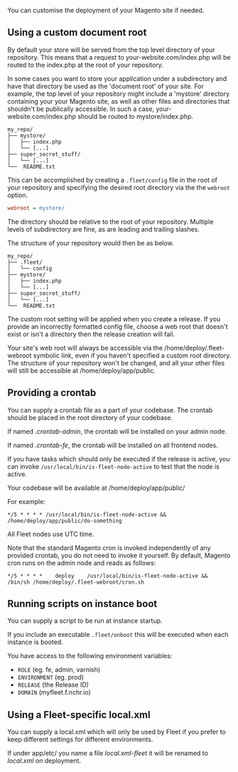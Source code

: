 You can customise the deployment of your Magento site if needed.

Using a custom document root
----

By default your store will be served from the top level directory of your
repository. This means that a request to your-website.com/index.php will
be routed to the index.php at the root of your repository.

In some cases you want to store your application under a subdirectory and
have that directory be used as the 'document root' of your site. For example,
the top level of your repository might include a 'mystore' directory containing
your your Magento site, as well as other files and directories that shouldn't
be publically accessible. In such a case, your-website.com/index.php should be
routed to mystore/index.php.

```
my_repo/
├── mystore/
│   ├── index.php
│   └── [...]
├── super_secret_stuff/
│   └── [...]
└──  README.txt
```

This can be accomplished by creating a `.fleet/config` file in the root of your
repository and specifying the desired root directory via the the `webroot`
option.

```INI
webroot = mystore/
```

The directory should be relative to the root of your repository. Multiple levels
of subdirectory are fine, as are leading and trailing slashes.

The structure of your repository would then be as below.

```
my_repo/
├── .fleet/
│   └── config
├── mystore/
│   ├── index.php
│   └── [...]
├── super_secret_stuff/
│   └── [...]
└──  README.txt
```

The custom root setting will be applied when you create a release. If you
provide an incorrectly formatted config file, choose a web root that doesn't
exist or isn't a directory then the release creation will fail.

Your site's web root will always be accessible via the /home/deploy/.fleet-webroot
symbolic link, even if you haven't specified a custom root directory. The
structure of your repository won't be changed, and all your other files will
still be accessible at /home/deploy/app/public.


Providing a crontab
----

You can supply a crontab file as a part of your codebase. The crontab should be placed in the root directory of your codebase.

If named *.crontab-admin*, the crontab will be installed on your admin node.

If named *.crontab-fe*, the crontab will be installed on all frontend nodes.

If you have tasks which should only be executed if the release is active, you can invoke  `/usr/local/bin/is-fleet-node-active`
to test that the node is active.

Your codebase will be available at /home/deploy/app/public/

For example:
```
*/5 * * * * /usr/local/bin/is-fleet-node-active && /home/deploy/app/public/do-something
```

All Fleet nodes use UTC time.

Note that the standard Magento cron is invoked independently of any provided crontab, you do not need to invoke it yourself. By default, Magento cron runs on the admin node and reads as follows:

```
*/5 * * * *    deploy    /usr/local/bin/is-fleet-node-active && /bin/sh /home/deploy/.fleet-webroot/cron.sh
```

Running scripts on instance boot
----

You can supply a script to be run at instance startup.

If you include an executable `.fleet/onboot` this will be executed when each instance is booted.

You have access to the following environment variables:

 * `ROLE` (eg. fe, admin, varnish)
 * `ENVIRONMENT` (eg. prod)
 * `RELEASE` (the Release ID)
 * `DOMAIN` (myfleet.f.nchr.io)


Using a Fleet-specific local.xml
----

You can supply a local.xml which will only be used by Fleet if you prefer to keep different settings for different environments.

If under app/etc/ you name a file *local.xml-fleet* it will be renamed to *local.xml* on deployment.
